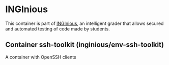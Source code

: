 INGInious
=========

This container is part of [INGInious](https://github.com/UCL-INGI/INGInious), an intelligent grader that allows secured and automated testing of code made by students.

Container ssh-toolkit (inginious/env-ssh-toolkit)
--------------------------------------------------------

A container with OpenSSH clients
